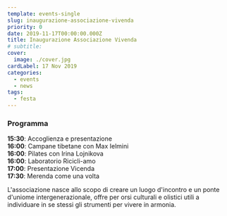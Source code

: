```yaml
---
template: events-single
slug: inaugurazione-associazione-vivenda
priority: 0
date: 2019-11-17T00:00:00.000Z
title: Inaugurazione Associazione Vivenda
# subtitle: 
cover:
  image: ./cover.jpg
cardLabel: 17 Nov 2019
categories:
  - events
  - news
tags:
  - festa
---
```


<EntryInfo variant="frequency" label="17 novembre 2019" value="dalle 15:30 alle 18:30"/>
<EntryInfo variant="location" label="A LaSchola" value="[Via Maroni 13, Casciago 21020, VA](https://g.page/laschola?share)" $bottom={6}/>

### Programma

**15:30**: Accoglienza e presentazione<br />
**16:00**: Campane tibetane con Max Ielmini<br />
**16:00**: Pilates con Irina Lojnikova<br />
**16:00**: Laboratorio Ricicli-amo<br />
**17:00**: Presentazione Vicenda<br />
**17:30**: Merenda come una volta<br />

L'associazione nasce allo scopo di creare un luogo d'incontro e un ponte d'uniome intergenerazionale, offre per orsi culturali e olistici utili a  individuare in se stessi gli strumenti per vivere in armonia.
